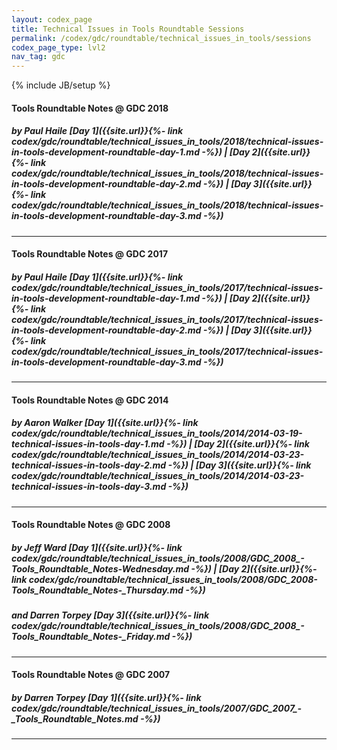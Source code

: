 ```yaml
---
layout: codex_page
title: Technical Issues in Tools Roundtable Sessions
permalink: /codex/gdc/roundtable/technical_issues_in_tools/sessions
codex_page_type: lvl2
nav_tag: gdc
---
```

{% include JB/setup %}

#### Tools Roundtable Notes @ GDC 2018
##### by Paul Haile‏  [Day 1]({{site.url}}{%- link codex/gdc/roundtable/technical_issues_in_tools/2018/technical-issues-in-tools-development-roundtable-day-1.md -%}) | [Day 2]({{site.url}}{%- link codex/gdc/roundtable/technical_issues_in_tools/2018/technical-issues-in-tools-development-roundtable-day-2.md -%}) | [Day 3]({{site.url}}{%- link codex/gdc/roundtable/technical_issues_in_tools/2018/technical-issues-in-tools-development-roundtable-day-3.md -%})

------

#### Tools Roundtable Notes @ GDC 2017
##### by Paul Haile‏  [Day 1]({{site.url}}{%- link codex/gdc/roundtable/technical_issues_in_tools/2017/technical-issues-in-tools-development-roundtable-day-1.md -%}) | [Day 2]({{site.url}}{%- link codex/gdc/roundtable/technical_issues_in_tools/2017/technical-issues-in-tools-development-roundtable-day-2.md -%}) | [Day 3]({{site.url}}{%- link codex/gdc/roundtable/technical_issues_in_tools/2017/technical-issues-in-tools-development-roundtable-day-3.md -%})

------

#### Tools Roundtable Notes @ GDC 2014
##### by Aaron Walker‏  [Day 1]({{site.url}}{%- link codex/gdc/roundtable/technical_issues_in_tools/2014/2014-03-19-technical-issues-in-tools-day-1.md -%}) | [Day 2]({{site.url}}{%- link codex/gdc/roundtable/technical_issues_in_tools/2014/2014-03-23-technical-issues-in-tools-day-2.md -%}) | [Day 3]({{site.url}}{%- link codex/gdc/roundtable/technical_issues_in_tools/2014/2014-03-23-technical-issues-in-tools-day-3.md -%})

------

#### Tools Roundtable Notes @ GDC 2008
##### by Jeff Ward [Day 1]({{site.url}}{%- link codex/gdc/roundtable/technical_issues_in_tools/2008/GDC_2008_-_Tools_Roundtable_Notes_-_Wednesday.md -%}) | [Day 2]({{site.url}}{%- link codex/gdc/roundtable/technical_issues_in_tools/2008/GDC_2008_-_Tools_Roundtable_Notes_-_Thursday.md -%})
##### and Darren Torpey [Day 3]({{site.url}}{%- link codex/gdc/roundtable/technical_issues_in_tools/2008/GDC_2008_-_Tools_Roundtable_Notes_-_Friday.md -%}) 

------

#### Tools Roundtable Notes @ GDC 2007
##### by Darren Torpey [Day 1]({{site.url}}{%- link codex/gdc/roundtable/technical_issues_in_tools/2007/GDC_2007_-_Tools_Roundtable_Notes.md -%})

------